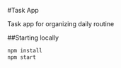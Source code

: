 #Task App

Task app for organizing daily routine

##Starting locally

```javascript
npm install
npm start
```
